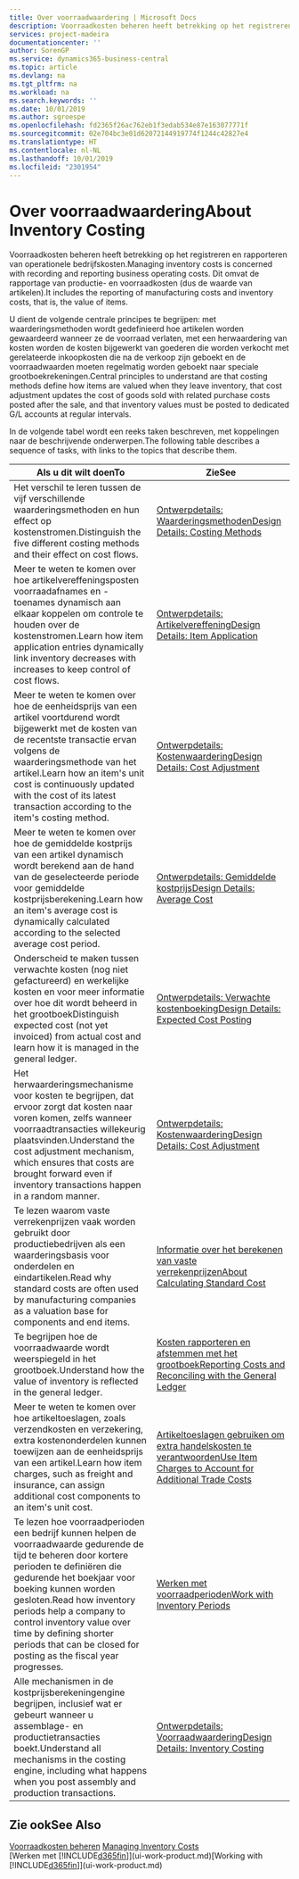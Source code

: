```yaml
---
title: Over voorraadwaardering | Microsoft Docs
description: Voorraadkosten beheren heeft betrekking op het registreren en rapporteren van operationele bedrijfskosten. Dit omvat de rapportage van productie- en voorraadkosten (dus de waarde van artikelen).
services: project-madeira
documentationcenter: ''
author: SorenGP
ms.service: dynamics365-business-central
ms.topic: article
ms.devlang: na
ms.tgt_pltfrm: na
ms.workload: na
ms.search.keywords: ''
ms.date: 10/01/2019
ms.author: sgroespe
ms.openlocfilehash: fd2365f26ac762eb1f3edab534e87e163077771f
ms.sourcegitcommit: 02e704bc3e01d62072144919774f1244c42827e4
ms.translationtype: HT
ms.contentlocale: nl-NL
ms.lasthandoff: 10/01/2019
ms.locfileid: "2301954"
---
```

# <a name="about-inventory-costing"></a><span data-ttu-id="1fd1d-104">Over voorraadwaardering</span><span class="sxs-lookup"><span data-stu-id="1fd1d-104">About Inventory Costing</span></span>
<span data-ttu-id="1fd1d-105">Voorraadkosten beheren heeft betrekking op het registreren en rapporteren van operationele bedrijfskosten.</span><span class="sxs-lookup"><span data-stu-id="1fd1d-105">Managing inventory costs is concerned with recording and reporting business operating costs.</span></span> <span data-ttu-id="1fd1d-106">Dit omvat de rapportage van productie- en voorraadkosten (dus de waarde van artikelen).</span><span class="sxs-lookup"><span data-stu-id="1fd1d-106">It includes the reporting of manufacturing costs and inventory costs, that is, the value of items.</span></span>  

 <span data-ttu-id="1fd1d-107">U dient de volgende centrale principes te begrijpen: met waarderingsmethoden wordt gedefinieerd hoe artikelen worden gewaardeerd wanneer ze de voorraad verlaten, met een herwaardering van kosten worden de kosten bijgewerkt van goederen die worden verkocht met gerelateerde inkoopkosten die na de verkoop zijn geboekt en de voorraadwaarden moeten regelmatig worden geboekt naar speciale grootboekrekeningen.</span><span class="sxs-lookup"><span data-stu-id="1fd1d-107">Central principles to understand are that costing methods define how items are valued when they leave inventory, that cost adjustment updates the cost of goods sold with related purchase costs posted after the sale, and that inventory values must be posted to dedicated G/L accounts at regular intervals.</span></span>  

 <span data-ttu-id="1fd1d-108">In de volgende tabel wordt een reeks taken beschreven, met koppelingen naar de beschrijvende onderwerpen.</span><span class="sxs-lookup"><span data-stu-id="1fd1d-108">The following table describes a sequence of tasks, with links to the topics that describe them.</span></span>   

|<span data-ttu-id="1fd1d-109">**Als u dit wilt doen**</span><span class="sxs-lookup"><span data-stu-id="1fd1d-109">**To**</span></span>|<span data-ttu-id="1fd1d-110">**Zie**</span><span class="sxs-lookup"><span data-stu-id="1fd1d-110">**See**</span></span>|  
|------------|-------------|  
|<span data-ttu-id="1fd1d-111">Het verschil te leren tussen de vijf verschillende waarderingsmethoden en hun effect op kostenstromen.</span><span class="sxs-lookup"><span data-stu-id="1fd1d-111">Distinguish the five different costing methods and their effect on cost flows.</span></span>|[<span data-ttu-id="1fd1d-112">Ontwerpdetails: Waarderingsmethoden</span><span class="sxs-lookup"><span data-stu-id="1fd1d-112">Design Details: Costing Methods</span></span>](design-details-costing-methods.md)|  
|<span data-ttu-id="1fd1d-113">Meer te weten te komen over hoe artikelvereffeningsposten voorraadafnames en -toenames dynamisch aan elkaar koppelen om controle te houden over de kostenstromen.</span><span class="sxs-lookup"><span data-stu-id="1fd1d-113">Learn how item application entries dynamically link inventory decreases with increases to keep control of cost flows.</span></span>|[<span data-ttu-id="1fd1d-114">Ontwerpdetails: Artikelvereffening</span><span class="sxs-lookup"><span data-stu-id="1fd1d-114">Design Details: Item Application</span></span>](design-details-item-application.md)|  
|<span data-ttu-id="1fd1d-115">Meer te weten te komen over hoe de eenheidsprijs van een artikel voortdurend wordt bijgewerkt met de kosten van de recentste transactie ervan volgens de waarderingsmethode van het artikel.</span><span class="sxs-lookup"><span data-stu-id="1fd1d-115">Learn how an item's unit cost is continuously updated with the cost of its latest transaction according to the item's costing method.</span></span>|[<span data-ttu-id="1fd1d-116">Ontwerpdetails: Kostenwaardering</span><span class="sxs-lookup"><span data-stu-id="1fd1d-116">Design Details: Cost Adjustment</span></span>](design-details-cost-adjustment.md)|  
|<span data-ttu-id="1fd1d-117">Meer te weten te komen over hoe de gemiddelde kostprijs van een artikel dynamisch wordt berekend aan de hand van de geselecteerde periode voor gemiddelde kostprijsberekening.</span><span class="sxs-lookup"><span data-stu-id="1fd1d-117">Learn how an item's average cost is dynamically calculated according to the selected average cost period.</span></span>|[<span data-ttu-id="1fd1d-118">Ontwerpdetails: Gemiddelde kostprijs</span><span class="sxs-lookup"><span data-stu-id="1fd1d-118">Design Details: Average Cost</span></span>](design-details-average-cost.md)|  
|<span data-ttu-id="1fd1d-119">Onderscheid te maken tussen verwachte kosten (nog niet gefactureerd) en werkelijke kosten en voor meer informatie over hoe dit wordt beheerd in het grootboek</span><span class="sxs-lookup"><span data-stu-id="1fd1d-119">Distinguish expected cost (not yet invoiced) from actual cost and learn how it is managed in the general ledger.</span></span>|[<span data-ttu-id="1fd1d-120">Ontwerpdetails: Verwachte kostenboeking</span><span class="sxs-lookup"><span data-stu-id="1fd1d-120">Design Details: Expected Cost Posting</span></span>](design-details-expected-cost-posting.md)|  
|<span data-ttu-id="1fd1d-121">Het herwaarderingsmechanisme voor kosten te begrijpen, dat ervoor zorgt dat kosten naar voren komen, zelfs wanneer voorraadtransacties willekeurig plaatsvinden.</span><span class="sxs-lookup"><span data-stu-id="1fd1d-121">Understand the cost adjustment mechanism, which ensures that costs are brought forward even if inventory transactions happen in a random manner.</span></span>|[<span data-ttu-id="1fd1d-122">Ontwerpdetails: Kostenwaardering</span><span class="sxs-lookup"><span data-stu-id="1fd1d-122">Design Details: Cost Adjustment</span></span>](design-details-cost-adjustment.md)|  
|<span data-ttu-id="1fd1d-123">Te lezen waarom vaste verrekenprijzen vaak worden gebruikt door productiebedrijven als een waarderingsbasis voor onderdelen en eindartikelen.</span><span class="sxs-lookup"><span data-stu-id="1fd1d-123">Read why standard costs are often used by manufacturing companies as a valuation base for components and end items.</span></span>|[<span data-ttu-id="1fd1d-124">Informatie over het berekenen van vaste verrekenprijzen</span><span class="sxs-lookup"><span data-stu-id="1fd1d-124">About Calculating Standard Cost</span></span>](finance-about-calculating-standard-cost.md)|  
|<span data-ttu-id="1fd1d-125">Te begrijpen hoe de voorraadwaarde wordt weerspiegeld in het grootboek.</span><span class="sxs-lookup"><span data-stu-id="1fd1d-125">Understand how the value of inventory is reflected in the general ledger.</span></span>|[<span data-ttu-id="1fd1d-126">Kosten rapporteren en afstemmen met het grootboek</span><span class="sxs-lookup"><span data-stu-id="1fd1d-126">Reporting Costs and Reconciling with the General Ledger</span></span>](finance-report-costs-and-reconcile-with-the-general-ledger.md)|  
|<span data-ttu-id="1fd1d-127">Meer te weten te komen over hoe artikeltoeslagen, zoals verzendkosten en verzekering, extra kostenonderdelen kunnen toewijzen aan de eenheidsprijs van een artikel.</span><span class="sxs-lookup"><span data-stu-id="1fd1d-127">Learn how item charges, such as freight and insurance, can assign additional cost components to an item's unit cost.</span></span>|[<span data-ttu-id="1fd1d-128">Artikeltoeslagen gebruiken om extra handelskosten te verantwoorden</span><span class="sxs-lookup"><span data-stu-id="1fd1d-128">Use Item Charges to Account for Additional Trade Costs</span></span>](payables-how-assign-item-charges.md)|  
|<span data-ttu-id="1fd1d-129">Te lezen hoe voorraadperioden een bedrijf kunnen helpen de voorraadwaarde gedurende de tijd te beheren door kortere perioden te definiëren die gedurende het boekjaar voor boeking kunnen worden gesloten.</span><span class="sxs-lookup"><span data-stu-id="1fd1d-129">Read how inventory periods help a company to control inventory value over time by defining shorter periods that can be closed for posting as the fiscal year progresses.</span></span>|[<span data-ttu-id="1fd1d-130">Werken met voorraadperioden</span><span class="sxs-lookup"><span data-stu-id="1fd1d-130">Work with Inventory Periods</span></span>](finance-how-to-work-with-inventory-periods.md)|  
|<span data-ttu-id="1fd1d-131">Alle mechanismen in de kostprijsberekeningengine begrijpen, inclusief wat er gebeurt wanneer u assemblage- en productietransacties boekt.</span><span class="sxs-lookup"><span data-stu-id="1fd1d-131">Understand all mechanisms in the costing engine, including what happens when you post assembly and production transactions.</span></span>|[<span data-ttu-id="1fd1d-132">Ontwerpdetails: Voorraadwaardering</span><span class="sxs-lookup"><span data-stu-id="1fd1d-132">Design Details: Inventory Costing</span></span>](design-details-inventory-costing.md)|

## <a name="see-also"></a><span data-ttu-id="1fd1d-133">Zie ook</span><span class="sxs-lookup"><span data-stu-id="1fd1d-133">See Also</span></span>
<span data-ttu-id="1fd1d-134">[Voorraadkosten beheren](finance-manage-inventory-costs.md)  </span><span class="sxs-lookup"><span data-stu-id="1fd1d-134">[Managing Inventory Costs](finance-manage-inventory-costs.md)  </span></span>  
<span data-ttu-id="1fd1d-135">[Werken met [!INCLUDE[d365fin](includes/d365fin_md.md)]](ui-work-product.md)</span><span class="sxs-lookup"><span data-stu-id="1fd1d-135">[Working with [!INCLUDE[d365fin](includes/d365fin_md.md)]](ui-work-product.md)</span></span>
